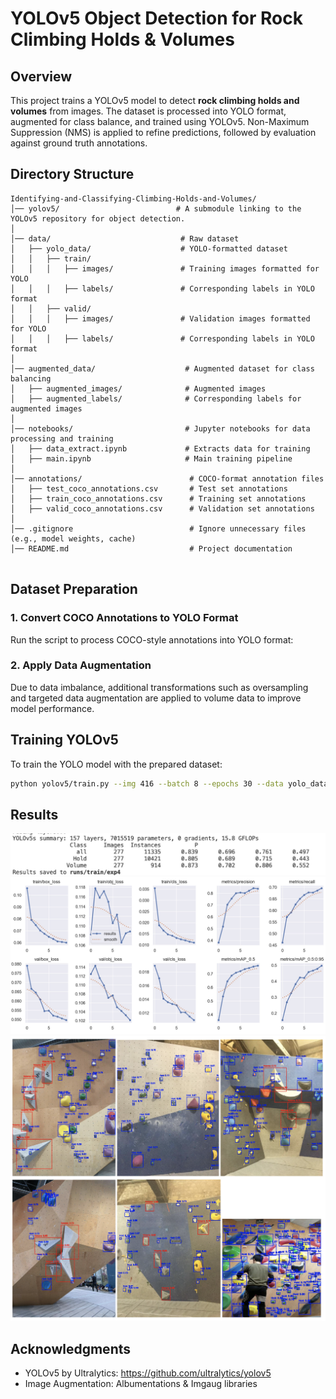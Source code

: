 # YOLOv5 Object Detection for Rock Climbing Holds & Volumes

## Overview
This project trains a YOLOv5 model to detect **rock climbing holds and volumes** from images. The dataset is processed into YOLO format, augmented for class balance, and trained using YOLOv5. Non-Maximum Suppression (NMS) is applied to refine predictions, followed by evaluation against ground truth annotations.

## Directory Structure
```
Identifying-and-Classifying-Climbing-Holds-and-Volumes/
│── yolov5/                          # A submodule linking to the YOLOv5 repository for object detection.
│
│── data/                             # Raw dataset
│   ├── yolo_data/                    # YOLO-formatted dataset
│   │   ├── train/
│   │   │   ├── images/               # Training images formatted for YOLO
│   │   │   ├── labels/               # Corresponding labels in YOLO format
│   │   ├── valid/
│   │   │   ├── images/               # Validation images formatted for YOLO
│   │   │   ├── labels/               # Corresponding labels in YOLO format
│
│── augmented_data/                    # Augmented dataset for class balancing
│   ├── augmented_images/              # Augmented images
│   ├── augmented_labels/              # Corresponding labels for augmented images
│
│── notebooks/                         # Jupyter notebooks for data processing and training
│   ├── data_extract.ipynb             # Extracts data for training
│   ├── main.ipynb                     # Main training pipeline
│
│── annotations/                        # COCO-format annotation files
│   ├── test_coco_annotations.csv       # Test set annotations
│   ├── train_coco_annotations.csv      # Training set annotations
│   ├── valid_coco_annotations.csv      # Validation set annotations
│
│── .gitignore                          # Ignore unnecessary files (e.g., model weights, cache)
│── README.md                           # Project documentation


```

## Dataset Preparation
### 1. Convert COCO Annotations to YOLO Format
Run the script to process COCO-style annotations into YOLO format:

### 2. Apply Data Augmentation
Due to data imbalance, additional transformations such as oversampling and targeted data augmentation are applied to volume data to improve model performance.

## Training YOLOv5
To train the YOLO model with the prepared dataset:
```sh
python yolov5/train.py --img 416 --batch 8 --epochs 30 --data yolo_data/data.yaml --weights yolov5s.pt --project runs --name hold_volume_detection --workers 4
```

## Results
![Result 1](result_1.JPG)
![Result 2](result_2.JPG)
![Result 3](result_3.png)

## Acknowledgments
- YOLOv5 by Ultralytics: https://github.com/ultralytics/yolov5
- Image Augmentation: Albumentations & Imgaug libraries

